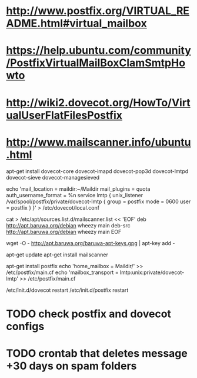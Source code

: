 
# http://www.postfix.org/VIRTUAL_README.html#virtual_mailbox
# https://help.ubuntu.com/community/PostfixVirtualMailBoxClamSmtpHowto
# http://wiki2.dovecot.org/HowTo/VirtualUserFlatFilesPostfix
# http://www.mailscanner.info/ubuntu.html



apt-get install dovecot-core dovecot-imapd dovecot-pop3d dovecot-lmtpd dovecot-sieve dovecot-managesieved

echo 'mail_location = maildir:~/Maildir
mail_plugins = quota
auth_username_format = %n
service lmtp {
 unix_listener /var/spool/postfix/private/dovecot-lmtp {
   group = postfix
   mode = 0600
   user = postfix
  }
}' > /etc/dovecot/local.conf


cat > /etc/apt/sources.list.d/mailscanner.list << 'EOF'
deb http://apt.baruwa.org/debian wheezy main
deb-src http://apt.baruwa.org/debian wheezy main
EOF

wget -O - http://apt.baruwa.org/baruwa-apt-keys.gpg | apt-key add -

apt-get update
apt-get install mailscanner



apt-get install postfix
echo 'home_mailbox = Maildir/' >> /etc/postfix/main.cf
echo 'mailbox_transport = lmtp:unix:private/dovecot-lmtp' >> /etc/postfix/main.cf




/etc/init.d/dovecot restart
/etc/init.d/postfix restart

# TODO check postfix and dovecot configs

# TODO crontab that deletes message +30 days on spam folders
